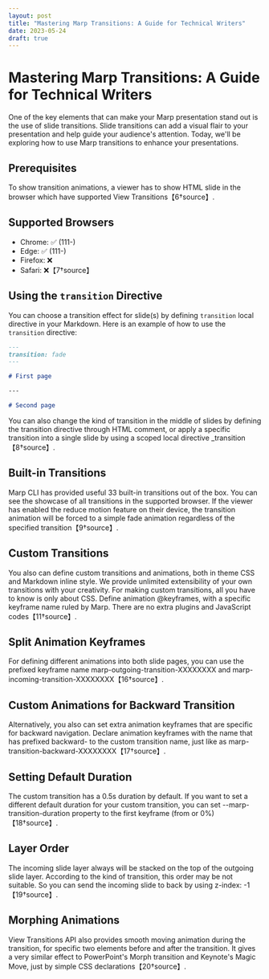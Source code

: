 ```yaml
---
layout: post
title: "Mastering Marp Transitions: A Guide for Technical Writers"
date: 2023-05-24
draft: true
---
```


# Mastering Marp Transitions: A Guide for Technical Writers

One of the key elements that can make your Marp presentation stand out is the use of slide transitions. Slide transitions can add a visual flair to your presentation and help guide your audience's attention. Today, we'll be exploring how to use Marp transitions to enhance your presentations.

## Prerequisites

To show transition animations, a viewer has to show HTML slide in the browser which have supported View Transitions【6†source】.

## Supported Browsers

* Chrome: ✅ (111-)
* Edge: ✅ (111-)
* Firefox: ❌
* Safari: ❌【7†source】

## Using the `transition` Directive

You can choose a transition effect for slide(s) by defining `transition` local directive in your Markdown. Here is an example of how to use the `transition` directive:

```markdown
---
transition: fade
---

# First page

---

# Second page
```

You can also change the kind of transition in the middle of slides by defining the transition directive through HTML comment, or apply a specific transition into a single slide by using a scoped local directive _transition【8†source】.

## Built-in Transitions
Marp CLI has provided useful 33 built-in transitions out of the box. You can see the showcase of all transitions in the supported browser. If the viewer has enabled the reduce motion feature on their device, the transition animation will be forced to a simple fade animation regardless of the specified transition【9†source】.

## Custom Transitions
You also can define custom transitions and animations, both in theme CSS and Markdown inline style. We provide unlimited extensibility of your own transitions with your creativity. For making custom transitions, all you have to know is only about CSS. Define animation @keyframes, with a specific keyframe name ruled by Marp. There are no extra plugins and JavaScript codes【11†source】.

## Split Animation Keyframes
For defining different animations into both slide pages, you can use the prefixed keyframe name marp-outgoing-transition-XXXXXXXX and marp-incoming-transition-XXXXXXXX【16†source】.

## Custom Animations for Backward Transition
Alternatively, you also can set extra animation keyframes that are specific for backward navigation. Declare animation keyframes with the name that has prefixed backward- to the custom transition name, just like as marp-transition-backward-XXXXXXXX【17†source】.

## Setting Default Duration
The custom transition has a 0.5s duration by default. If you want to set a different default duration for your custom transition, you can set --marp-transition-duration property to the first keyframe (from or 0%)【18†source】.

## Layer Order
The incoming slide layer always will be stacked on the top of the outgoing slide layer. According to the kind of transition, this order may be not suitable. So you can send the incoming slide to back by using z-index: -1【19†source】.

## Morphing Animations
View Transitions API also provides smooth moving animation during the transition, for specific two elements before and after the transition. It gives a very similar effect to PowerPoint's Morph transition and Keynote's Magic Move, just by simple CSS declarations【20†source】.


